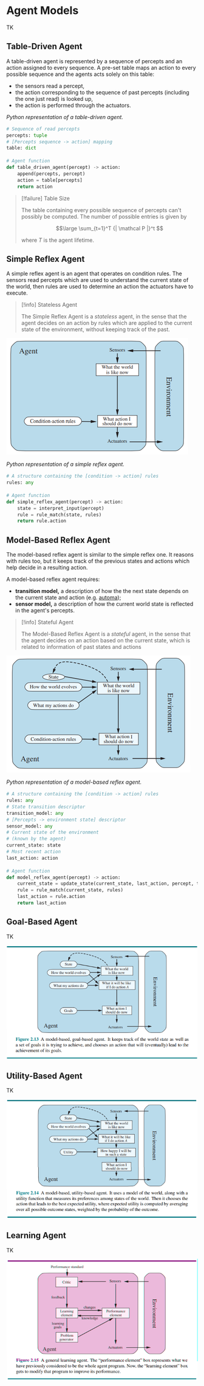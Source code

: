 # Agent Models

TK

## Table-Driven Agent

A table-driven agent is represented by a sequence of percepts and an action assigned to every sequence. A pre-set table maps an action to every possible sequence and the agents acts solely on this table:

- the sensors read a percept,
- the action corresponding to the sequence of past percepts (including the one just read) is looked up,
- the action is performed through the actuators.

*Python representation of a table-driven agent.*

```python
# Sequence of read percepts
percepts: tuple
# [Percepts sequence -> action] mapping
table: dict

# Agent function
def table_driven_agent(percept) -> action:
	append(percepts, percept)
	action = table[percepts]
	return action
```

> [!failure] Table Size
> 
> The table containing every possible sequence of percepts can't possibly be computed. The number of possible entries is given by
> 
> $$\large
> 	\sum_{t=1}^T {| \mathcal P |}^t
> $$
> 
> where $T$ is the agent lifetime.

## Simple Reflex Agent

A simple reflex agent is an agent that operates on condition rules. The sensors read percepts which are used to understand the current state of the world, then rules are used to determine an action the actuators have to execute.

> [!info] Stateless Agent
> 
> The Simple Reflex Agent is a *stateless* agent, in the sense that the agent decides on an action by rules which are applied to the current state of the environment, without keeping track of the past.


![Simple Reflex Agent Diagram](/assets/Diagram%20-%20Agent%20Simple%20Reflex.bmp)

*Python representation of a simple reflex agent.*

```python
# A structure containing the [condition -> action] rules
rules: any

# Agent function
def simple_reflex_agent(percept) -> action:
	state = interpret_input(percept)
	rule = rule_match(state, rules)
	return rule.action
```

## Model-Based Reflex Agent

The model-based reflex agent is similar to the simple reflex one. It reasons with rules too, but it keeps track of the previous states and actions which help decide in a resulting action.

A model-based reflex agent requires:

- **transition model,** a description of how the the next state depends on the current state and action (e.g. [automa](?TK));
- **sensor model,** a description of how the current world state is reflected in the agent's percepts.

> [!info] Stateful Agent
> 
> The Model-Based Reflex Agent is a *stateful* agent, in the sense that the agent decides on an action based on the current state, which is related to information of past states and actions

![Model-Based Reflex Agent Diagram](/assets/Diagram%20-%20Agent%20Model-Based%20Reflex.bmp)

*Python representation of a model-based reflex agent.*

```python
# A structure containing the [condition -> action] rules
rules: any
# State transition descriptor
transition_model: any
# [Percepts -> environment state] descriptor
sensor_model: any
# Current state of the environment
# (known by the agent)
current_state: state
# Most recent action
last_action: action

# Agent function
def model_reflex_agent(percept) -> action:
	current_state = update_state(current_state, last_action, percept, transition_model, sensor_model)
	rule = rule_match(current_state, rules)
	last_action = rule.action
	return last_action
```

## Goal-Based Agent

TK

![Goal-Based Agent Diagram](/assets/Diagram%20-%20Agent%20Goal-Based.bmp)

## Utility-Based Agent

TK

![Utility-Based Agent Diagram](/assets/Diagram%20-%20Agent%20Utility-Based.bmp)

## Learning Agent

TK

![Learning Agent Diagram](/assets/Diagram%20-%20Agent%20Learning.bmp)
